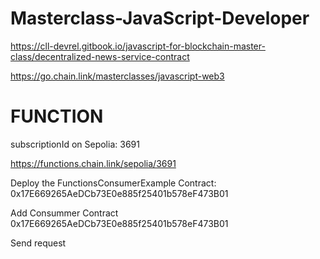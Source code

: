 # Masterclass-JavaScript-Developer

https://cll-devrel.gitbook.io/javascript-for-blockchain-master-class/decentralized-news-service-contract

https://go.chain.link/masterclasses/javascript-web3

# FUNCTION
subscriptionId on Sepolia: 3691

https://functions.chain.link/sepolia/3691

Deploy the FunctionsConsumerExample Contract: 0x17E669265AeDCb73E0e885f25401b578eF473B01

Add Consummer Contract 0x17E669265AeDCb73E0e885f25401b578eF473B01

Send request

